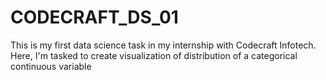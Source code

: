 # CODECRAFT_DS_01
This is my first data science task in my internship with Codecraft Infotech. Here, I'm tasked to create visualization of distribution  of a categorical continuous variable
